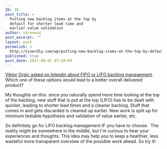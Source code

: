 ```yaml
---
ID: 10
post_title: >
  Putting new backlog items at the top by
  default for shorter lead time and
  earlier value validation
author: skranend
post_excerpt: ""
layout: post
permalink: >
  http://sjoerdly.com/wp/putting-new-backlog-items-at-the-top-by-default/
published: true
post_date: 2017-08-01 07:18:09
---
```

<p dir="auto"><a href="https://www.linkedin.com/feed/update/urn:li:activity:6297772867199299584">Viktor Grgic asked on linkedin about FIFO or LIFO backlog management</a>. Which one of these options would lead to a better overall delivered product?</p>
My thoughts on this: since you naturally spend more time looking at the top of the backlog, new stuff that is put at the top (LIFO) has to be dealt with quicker, leading to shorter lead times and a cleaner backlog. Stuff that comes in and gets discarded is cleaned up earlier. New work is split up for minimum testable hypothesis and validation of value earlier, etc.

So definitely go for LIFO backlog management IF you have to choose.  The reality might be somewhere in the middle, but I'm curious to hear your experiences and thoughts. This idea may help you to keep a healthier, less wasteful more transparent overview of the possible work ahead. So try it!